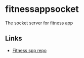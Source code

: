 # fitnessappsocket

The socket server for fitness app

## Links

- [Fitness spp repo](https://github.com/WesamAlmasri/fitnessapp)
